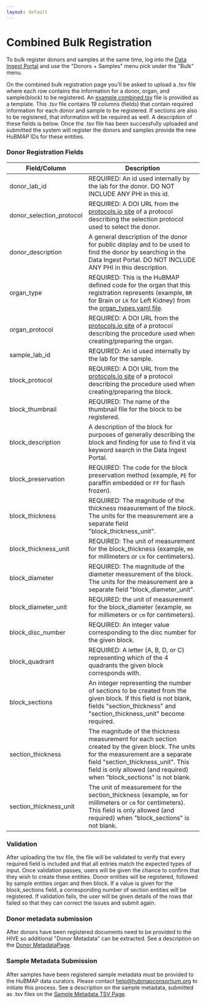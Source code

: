 ```yaml
---
layout: default
---
```

# Combined Bulk Registration

To bulk register donors and samples at the same time, log into the [Data Ingest Portal](https://ingest.hubmapconsortium.org) and use the "Donors + Samples" menu pick under the "Bulk" menu.

On the combined bulk registration page you'll be asked to upload a .tsv file where each row contains the information for a donor, organ, and sample(block) to be registered.  An [example combined.tsv](https://raw.githubusercontent.com/hubmapconsortium/ingest-ui/master/src/src/assets/Documents/example_combined.tsv) file is provided as a template. This .tsv file contains 19 columns (fields) that contain required information for each donor and sample to be registered. If sections are also to be registered, that information will be required as well.  A description of these fields is below.  Once the .tsv file has been successfully uploaded and submitted the system will register the donors and samples provide the new HuBMAP IDs for these entities.

### Donor Registration Fields

| Field/Column             | Description                                                                                                                                                                                                                                                                                       |
|--------------------------|---------------------------------------------------------------------------------------------------------------------------------------------------------------------------------------------------------------------------------------------------------------------------------------------------|
| donor_lab_id             | REQUIRED: An id used internally by the lab for the donor.  DO NOT INCLUDE ANY PHI in this id.                                                                                                                                                                                                     |
| donor_selection_protocol | REQUIRED: A DOI URL from the [protocols.io site](https://protocols.io) of a protocol describing the selection protocol used to select the donor.                                                                                                                                                  |
| donor_description        | A general description of the donor for public display and to be used to find the donor by searching in the Data Ingest Portal.  DO NOT INCLUDE ANY PHI in this description.                                                                                                                       |
| organ_type               | REQUIRED: This is the HuBMAP defined code for the organ that this registration represents (example, `BR` for Brain or `LK` for Left Kidney) from the [organ_types.yaml file](https://github.com/hubmapconsortium/search-api/blob/main/src/search-schema/data/definitions/enums/organ_types.yaml). |
| organ_protocol           | REQUIRED: A DOI URL from the [protocols.io site](https://protocols.io) of a protocol describing the procedure used when creating/preparing the organ.                                                                                                                                             |
| sample_lab_id            | REQUIRED: An id used internally by the lab for the sample.                                                                                                                                                                                                                                        |
| block_protocol           | REQUIRED: A DOI URL from the [protocols.io site](https://protocols.io) of a protocol describing the procedure used when creating/preparing the block.                                                                                                                                             |
| block_thumbnail          | REQUIRED: The name of the thumbnail file for the block to be registered.                                                                                                                                                                                                                          |
| block_description        | A description of the block for purposes of generally describing the block and finding for use to find it via keyword search in the Data Ingest Portal.                                                                                                                                            |
| block_preservation       | REQUIRED: The code for the block preservation method (example, `PE` for paraffin embedded or `FF` for flash frozen).                                                                                                                                                                              |
| block_thickness          | REQUIRED: The magnitude of the thickness measurement of the block. The units for the measurement are a separate field "block_thickness_unit".                                                                                                                                                     |
| block_thickness_unit     | REQUIRED: The unit of measurement for the block_thickness (example, `mm` for millimeters or `cm` for centimeters).                                                                                                                                                                                |
| block_diameter           | REQUIRED: The magnitude of the diameter measurement of the block. The units for the measurement are a separate field "block_diameter_unit".                                                                                                                                                       |
| block_diameter_unit      | REQUIRED: the unit of measurement for the block_diameter (example, `mm` for millimeters or `cm` for centimeters).                                                                                                                                                                                 |
| block_disc_number        | REQUIRED: An integer value corresponding to the disc number for the given block.                                                                                                                                                                                                                  |
| block_quadrant           | REQUIRED: A letter (A, B, D, or C) representing which of the 4 quadrants the given block corresponds with.                                                                                                                                                                                        |
| block_sections           | An integer representing the number of sections to be created from the given block. If this field is not blank, fields "section_thickness" and "section_thickness_unit" become required.                                                                                                           |
| section_thickness        | The magnitude of the thickness measurement for each section created by the given block. The units for the measurement are a separate field "section_thickness_unit". This field is only allowed (and required) when "block_sections" is not blank.                                                |
| section_thickness_unit   | The unit of measurement for the section_thickness (example, `mm` for millimeters or `cm` for centimeters). This field is only allowed (and required) when "block_sections" is not blank.                                                                                                          | 

### Validation
After uploading the tsv file, the file will be validated to verify that every required field is included and that all entries match the expected types of input. Once validation passes, users will be given the chance to confirm that they wish to create these entities. 
Donor entities will be registered, followed by sample entities organ and then block. If a value is given for the block_sections field, a corresponding number of section entities will be registered. If validation fails, the user will be given details of the rows that failed so that they can correct the issues and submit again. 

### Donor metadata submission
After donors have been registered documents need to be provided to the HIVE so additional "Donor Metadata" can be extracted.  See a description on the [Donor MetadataPage](https://software.docs.hubmapconsortium.org/donor.html).

### Sample Metadata Submission
After samples have been registered sample metadata must be provided to the HuBMAP data curators.  Please contact help@hubmapconsortium.org to initiate this process.  See a description on the sample metadata, submitted as .tsv files on the  [Sample Metadata TSV Page](https://hubmapconsortium.github.io/ingest-validation-tools/sample/).